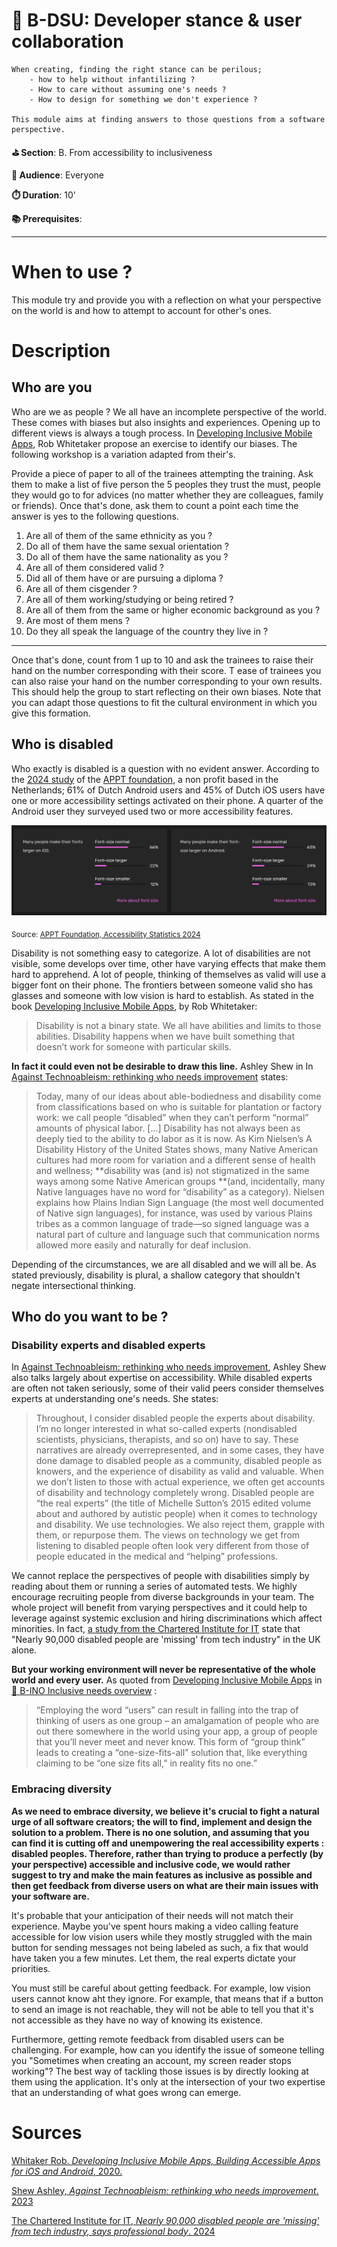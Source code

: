 # 🤺 B-DSU: Developer stance & user collaboration

    When creating, finding the right stance can be perilous;
        - how to help without infantilizing ?
        - How to care without assuming one's needs ?
        - How to design for something we don't experience ?

    This module aims at finding answers to those questions from a software
    perspective.

**⛳️ Section**: B. From accessibility to inclusiveness

**👥 Audience**: Everyone

**⏱️ ️Duration**: 10'

**📚 Prerequisites**:

---

# When to use ?

This module try and provide you with a reflection on what your perspective on the world is and how to attempt to account for other's ones.

# Description

## Who are you

Who are we as people ? We all have an incomplete perspective of the world. These comes with biases but also insights and experiences. Opening up to different views is always a tough process. In [Developing Inclusive Mobile Apps](https://link.springer.com/book/10.1007/978-1-4842-5814-9), Rob Whitetaker propose an exercise to identify our biases. The following workshop is a variation adapted from their's.

Provide a piece of paper to all of the trainees attempting the training. Ask them to make a list of five person the 5 peoples they trust the must, people they would go to for advices (no matter whether they are colleagues, family or friends). Once that's done, ask them to count a point each time the answer is yes to the following questions.

1. Are all of them of the same ethnicity as you ?
2. Do all of them have the same sexual orientation ?
3. Do all of them have the same nationality as you ?
4. Are all of them considered valid ?
5. Did all of them have or are pursuing a diploma ?
6. Are all of them cisgender ?
7. Are all of them working/studying or being retired ?
8. Are all of them from the same or higher economic background as you ?
9. Are most of them mens ?
10. Do they all speak the language of the country they live in ?

---

Once that's done, count from 1 up to 10 and ask the trainees to raise their hand on the number corresponding with their score. T ease of trainees you can also raise your hand on the number corresponding to your own results. This should help the group to start reflecting on their own biases. Note that you can adapt those questions to fit the cultural environment in which you give this formation.

## Who is disabled

Who exactly is disabled is a question with no evident answer. According to the [2024 study](https://appt.org/en/stats) of the [APPT foundation](https://appt.org/en/about), a non profit based in the Netherlands; 61% of Dutch Android users and 45% of Dutch iOS users have one or more accessibility settings activated on their phone. A quarter of the Android user they surveyed used two or more accessibility features.

![Stats about accessibility usage showing that 22% of iOS users and 24% of Android users have a bigger font size activated.](ressources/C-FromAccessibilityToInclusivity/accessibilitystatsbiggertext.png)

<sub>Source: [APPT Foundation, Accessibility Statistics 2024](https://appt.org/en/stats)</sub>

Disability is not something easy to categorize. A lot of disabilities are not visible, some develops over time, other have varying effects that make them hard to apprehend. A lot of people, thinking of themselves as valid will use a bigger font on their phone. The frontiers between someone valid sho has glasses and someone with low vision is hard to establish. As stated in the book [Developing Inclusive Mobile Apps](https://link.springer.com/book/10.1007/978-1-4842-5814-9), by Rob Whitetaker:

>Disability is not a binary state. We all have abilities and limits to those abilities. Disability happens when we have built something that doesn’t work for someone with particular skills.


**In fact it could even not be desirable to draw this line.** Ashley Shew in In [Against Technoableism: rethinking who needs improvement](https://wwnorton.com/books/9781324036661) states:

>Today, many of our ideas about able-bodiedness and disability come from classifications based on who is suitable for plantation or factory work: we call
people “disabled” when they can’t perform “normal” amounts of physical labor. [...] Disability has not always been as deeply tied to the ability to do labor as it is now. As Kim Nielsen’s A Disability History of the United States shows, many Native American cultures had more room for variation and a different sense of health and wellness; **disability was (and is) not stigmatized in the same ways among some Native American groups **(and, incidentally, many Native languages have no word for “disability” as a category). Nielsen explains how Plains Indian Sign Language (the most well documented of Native sign languages), for instance, was used by various Plains tribes as a common language of trade—so signed language was a natural part of culture and language such that communication norms allowed more easily and naturally for deaf inclusion.

Depending of the circumstances, we are all disabled and we will all be. As stated previously, disability is plural, a shallow category that shouldn't negate intersectional thinking.

## Who do you want to be ?

### Disability experts and disabled experts
In [Against Technoableism: rethinking who needs improvement](https://wwnorton.com/books/9781324036661), Ashley Shew also talks largely about expertise on accessibility. While disabled experts are often not taken seriously, some of their valid peers consider themselves experts at understanding one's needs. She states:

>Throughout, I consider disabled people the experts about disability. I’m no longer interested in what so-called experts (nondisabled scientists, physicians, therapists, and so on) have to say. These narratives are already overrepresented, and in some cases, they have done damage to disabled people as a community, disabled people as knowers, and the experience of disability as valid and valuable. When we don’t listen to those with actual experience, we often get accounts of disability and technology completely wrong. Disabled people are “the real experts” (the title of Michelle Sutton’s 2015 edited volume about and authored by autistic people) when it comes to technology and disability. We use technologies. We also reject them, grapple with them, or repurpose them. The views on technology we get from listening to disabled people often look very different from those of people educated in the medical and “helping” professions.

We cannot replace the perspectives of people with disabilities simply by reading about them or running a series of automated tests. We highly encourage recruiting people from diverse backgrounds in your team. The whole project will benefit from varying perspectives and it could help to leverage against systemic exclusion and hiring discriminations which affect minorities. In fact, [a study from the Chartered Institute for IT](https://www.bcs.org/articles-opinion-and-research/nearly-90-000-disabled-people-are-missing-from-tech-industry-says-professional-body/) state that "Nearly 90,000 disabled people are 'missing' from tech industry" in the UK alone.

**But your working environment will never be representative of the whole world and every user.** As quoted from [Developing Inclusive Mobile Apps](https://link.springer.com/book/10.1007/978-1-4842-5814-9) in [🔭 B-INO Inclusive needs overview](B-INO.md) :

>“Employing the word “users” can result in falling into the trap of thinking of users as one group – an amalgamation of people who are out there somewhere in the world using your app, a group of people that you’ll never meet and never know. This form of “group think” leads to creating a “one-size-fits-all” solution that, like everything claiming to be “one size fits all,” in reality fits no one.”

### Embracing diversity

**As we need to embrace diversity, we believe it's crucial to fight a natural urge of all software creators; the will to find, implement and design the solution to a problem. There is no one solution, and assuming that you can find it is cutting off and unempowering the real accessibility experts : disabled peoples. Therefore, rather than trying to produce a perfectly (by your perspective) accessible and inclusive code, we would rather suggest to try and make the main features as inclusive as possible and then get feedback from diverse users on what are their main issues with your software are.**

It's probable that your anticipation of their needs will not match their experience. Maybe you've spent hours making a video calling feature accessible for low vision users while they mostly struggled with the main button for sending messages not being labeled as such, a fix that would have taken you a few minutes. Let them, the real experts dictate your priorities.

You must still be careful about getting feedback. For example, low vision users cannot know aht they ignore. For example, that means that if a button to send an image is not reachable, they will not be able to tell you that it's not accessible as they have no way of knowing its existence.

Furthermore, getting remote feedback from disabled users can be challenging. For example, how can you identify the issue of someone telling you "Sometimes when creating an account, my screen reader stops working"? The best way of tackling those issues is by directly looking at them using the application. It's only at the intersection of your two expertise that an understanding of what goes wrong can emerge.

# Sources

[Whitaker Rob. *Developing Inclusive Mobile Apps, Building Accessible Apps for iOS and Android*, 2020.](https://link.springer.com/book/10.1007/978-1-4842-5814-9)

[Shew Ashley, *Against Technoableism: rethinking who needs improvement*. 2023](https://wwnorton.com/books/9781324036661)

[The Chartered Institute for IT, *Nearly 90,000 disabled people are 'missing' from tech industry, says professional body*. 2024](https://www.bcs.org/articles-opinion-and-research/nearly-90-000-disabled-people-are-missing-from-tech-industry-says-professional-body/)

